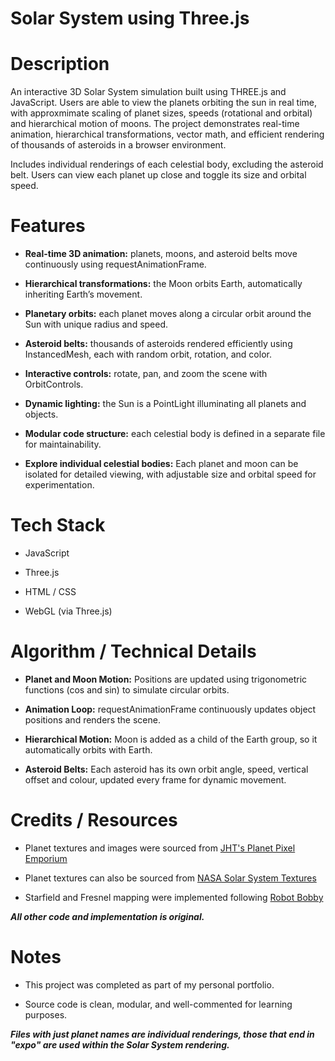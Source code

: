 # Solar System using Three.js 



# Description

An interactive 3D Solar System simulation built using THREE.js and JavaScript. Users are able to view the planets orbiting the sun in real time, with approxmimate scaling of planet sizes, speeds (rotational and orbital) and hierarchical motion of moons. The project demonstrates real-time animation, hierarchical transformations, vector math, and efficient rendering of thousands of asteroids in a browser environment.

Includes individual renderings of each celestial body, excluding the asteroid belt. Users can view each planet up close and toggle its size and orbital speed.

# Features

- **Real-time 3D animation:** planets, moons, and asteroid belts move continuously using requestAnimationFrame.

- **Hierarchical transformations:** the Moon orbits Earth, automatically inheriting Earth’s movement.

- **Planetary orbits:** each planet moves along a circular orbit around the Sun with unique radius and speed.

- **Asteroid belts:** thousands of asteroids rendered efficiently using InstancedMesh, each with random orbit, rotation, and color.

- **Interactive controls:** rotate, pan, and zoom the scene with OrbitControls.

- **Dynamic lighting:** the Sun is a PointLight illuminating all planets and objects.

- **Modular code structure:** each celestial body is defined in a separate file for maintainability.
- **Explore individual celestial bodies:** Each planet and moon can be isolated for detailed viewing, with adjustable size and orbital speed for experimentation.

# Tech Stack

- JavaScript

- Three.js

- HTML / CSS

- WebGL (via Three.js)

# Algorithm / Technical Details

- **Planet and Moon Motion:** Positions are updated using trigonometric functions (cos and sin) to simulate circular orbits.

- **Animation Loop:** requestAnimationFrame continuously updates object positions and renders the scene.

- **Hierarchical Motion:** Moon is added as a child of the Earth group, so it automatically orbits with Earth.

- **Asteroid Belts:** Each asteroid has its own orbit angle, speed, vertical offset and colour, updated every frame for dynamic movement.

# Credits / Resources

- Planet textures and images were sourced from [JHT's Planet Pixel Emporium](https://planetpixelemporium.com)

- Planet textures can also be sourced from [NASA Solar System Textures](https://www.solarsystemscope.com/textures/)

- Starfield and Fresnel mapping were implemented following [Robot Bobby](https://www.youtube.com/@robotbobby9)

***All other code and implementation is original.***

# Notes

- This project was completed as part of my personal portfolio.

- Source code is clean, modular, and well-commented for learning purposes.

***Files with just planet names are individual renderings, those that end in "expo" are used within the Solar System rendering.***


